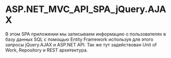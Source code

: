 # ASP.NET_MVC_API_SPA_jQuery.AJAX

В этом SPA приложении мы записываем информацию о пользователях в базу данных SQL с помощью Entity Framework используя для этого запросы jQuery.AJAX и ASP.NET API.
Так же тут задействован Unit of Work, Repository и REST архитектура.
